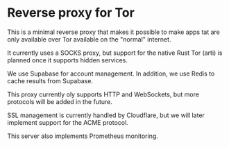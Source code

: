 # Reverse proxy for Tor

This is a minimal reverse proxy that makes it possible to make apps tat are only available over Tor available on the "normal" internet.

It currently uses a SOCKS proxy, but support for the native Rust Tor (arti) is planned once it supports hidden services.

We use Supabase for account management. In addition, we use Redis to cache results from Supabase.

This proxy currently oly supports HTTP and WebSockets, but more protocols will be added in the future.

SSL management is currently handled by Cloudflare, but we will later implement support for the ACME protocol.

This server also implements Prometheus monitoring.
